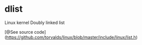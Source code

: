 # dlist
Linux kernel Doubly linked list

[@See source code] (https://github.com/torvalds/linux/blob/master/include/linux/list.h)
